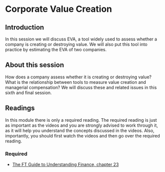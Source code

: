 # Corporate Value Creation
## Introduction
In this session we will discuss EVA, a tool widely used to assess whether a company is creating or destroying value. We will also put this tool into practice by estimating the EVA of two companies.

## About this session
How does a company assess whether it is creating or destroying value? What is the relationship between tools to measure value creation and managerial compensation? We will discuss these and related issues in this sixth and final session.  

## Readings
In this module there is only a required reading. The required reading is just as important as the videos and you are strongly advised to work through it, as it will help you understand the concepts discussed in the videos. Also, importantly, you should first watch the videos and then go over the required reading.

### Required
* [The FT Guide to Understanding Finance, chapter 23](https://d396qusza40orc.cloudfront.net/corpfinance/lecture_slides/Week6/MOOC_Session%206-Reading.pdf)
